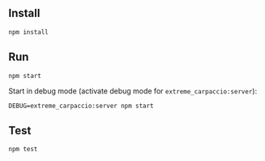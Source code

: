## Install

```
npm install
```

## Run

```
npm start
```

Start in debug mode (activate debug mode for `extreme_carpaccio:server`):

```
DEBUG=extreme_carpaccio:server npm start
```

## Test

```
npm test
```
